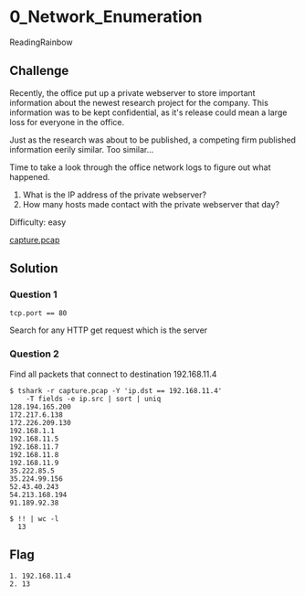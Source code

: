 # 0_Network_Enumeration
ReadingRainbow

## Challenge 

Recently, the office put up a private webserver to store important information about the newest research project for the company. This information was to be kept confidential, as it's release could mean a large loss for everyone in the office.

Just as the research was about to be published, a competing firm published information eerily similar. Too similar...

Time to take a look through the office network logs to figure out what happened.

1. What is the IP address of the private webserver?
2. How many hosts made contact with the private webserver that day?

Difficulty: easy

[capture.pcap](capture.pcap)

## Solution

### Question 1

	tcp.port == 80

Search for any HTTP get request which is the server

### Question 2

Find all packets that connect to destination 192.168.11.4

	$ tshark -r capture.pcap -Y 'ip.dst == 192.168.11.4'
		-T fields -e ip.src | sort | uniq
	128.194.165.200
	172.217.6.138
	172.226.209.130
	192.168.1.1
	192.168.11.5
	192.168.11.7
	192.168.11.8
	192.168.11.9
	35.222.85.5
	35.224.99.156
	52.43.40.243
	54.213.168.194
	91.189.92.38

	$ !! | wc -l
      13

## Flag

	1. 192.168.11.4
	2. 13
